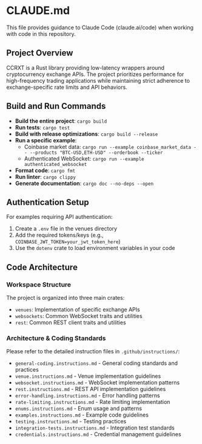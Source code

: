 # CLAUDE.md

This file provides guidance to Claude Code (claude.ai/code) when working with code in this repository.

## Project Overview

CCRXT is a Rust library providing low-latency wrappers around cryptocurrency exchange APIs. The project prioritizes performance for high-frequency trading applications while maintaining strict adherence to exchange-specific rate limits and API behaviors.

## Build and Run Commands

- **Build the entire project**: `cargo build`
- **Run tests**: `cargo test`
- **Build with release optimizations**: `cargo build --release`
- **Run a specific example**:
  - Coinbase market data: `cargo run --example coinbase_market_data -- --products "BTC-USD,ETH-USD" --orderbook --ticker`
  - Authenticated WebSocket: `cargo run --example authenticated_websocket`
- **Format code**: `cargo fmt`
- **Run linter**: `cargo clippy`
- **Generate documentation**: `cargo doc --no-deps --open`

## Authentication Setup

For examples requiring API authentication:

1. Create a `.env` file in the venues directory
2. Add the required tokens/keys (e.g., `COINBASE_JWT_TOKEN=your_jwt_token_here`)
3. Use the `dotenv` crate to load environment variables in your code

## Code Architecture

### Workspace Structure

The project is organized into three main crates:
- `venues`: Implementation of specific exchange APIs
- `websockets`: Common WebSocket traits and utilities
- `rest`: Common REST client traits and utilities

### Architecture & Coding Standards

Please refer to the detailed instruction files in `.github/instructions/`:
- `general-coding.instructions.md` - General coding standards and practices
- `venue.instructions.md` - Venue implementation guidelines
- `websocket.instructions.md` - WebSocket implementation patterns
- `rest.instructions.md` - REST API implementation guidelines
- `error-handling.instructions.md` - Error handling patterns
- `rate-limiting.instructions.md` - Rate limiting implementation
- `enums.instructions.md` - Enum usage and patterns
- `examples.instructions.md` - Example code guidelines
- `testing.instructions.md` - Testing practices
- `integration-tests.instructions.md` - Integration test standards
- `credentials.instructions.md` - Credential management guidelines
